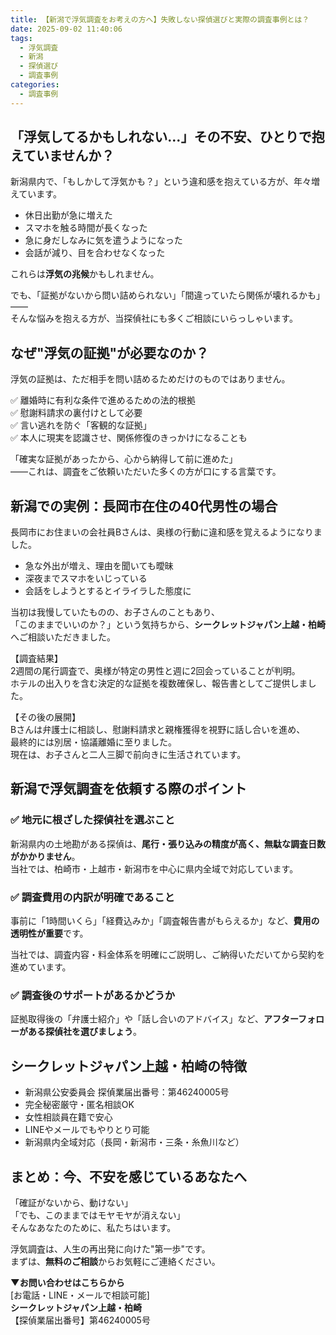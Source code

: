 ```yaml
---
title: 【新潟で浮気調査をお考えの方へ】失敗しない探偵選びと実際の調査事例とは？
date: 2025-09-02 11:40:06
tags:
  - 浮気調査
  - 新潟
  - 探偵選び
  - 調査事例
categories:
  - 調査事例
---
```


## **「浮気してるかもしれない…」その不安、ひとりで抱えていませんか？**

新潟県内で、「もしかして浮気かも？」という違和感を抱えている方が、年々増えています。

* 休日出勤が急に増えた
* スマホを触る時間が長くなった
* 急に身だしなみに気を遣うようになった
* 会話が減り、目を合わせなくなった

これらは**浮気の兆候**かもしれません。

でも、「証拠がないから問い詰められない」「間違っていたら関係が壊れるかも」――  
そんな悩みを抱える方が、当探偵社にも多くご相談にいらっしゃいます。

<!-- more -->

## **なぜ"浮気の証拠"が必要なのか？**

浮気の証拠は、ただ相手を問い詰めるためだけのものではありません。

✅ 離婚時に有利な条件で進めるための法的根拠  
✅ 慰謝料請求の裏付けとして必要  
✅ 言い逃れを防ぐ「客観的な証拠」  
✅ 本人に現実を認識させ、関係修復のきっかけになることも

「確実な証拠があったから、心から納得して前に進めた」  
――これは、調査をご依頼いただいた多くの方が口にする言葉です。

## **新潟での実例：長岡市在住の40代男性の場合**

長岡市にお住まいの会社員Bさんは、奥様の行動に違和感を覚えるようになりました。

* 急な外出が増え、理由を聞いても曖昧
* 深夜までスマホをいじっている
* 会話をしようとするとイライラした態度に

当初は我慢していたものの、お子さんのこともあり、  
「このままでいいのか？」という気持ちから、**シークレットジャパン上越・柏崎**へご相談いただきました。

【調査結果】  
2週間の尾行調査で、奥様が特定の男性と週に2回会っていることが判明。  
ホテルの出入りを含む決定的な証拠を複数確保し、報告書としてご提供しました。

【その後の展開】  
Bさんは弁護士に相談し、慰謝料請求と親権獲得を視野に話し合いを進め、  
最終的には別居・協議離婚に至りました。  
現在は、お子さんと二人三脚で前向きに生活されています。

## **新潟で浮気調査を依頼する際のポイント**

### **✅ 地元に根ざした探偵社を選ぶこと**

新潟県内の土地勘がある探偵は、**尾行・張り込みの精度が高く、無駄な調査日数がかかりません**。  
当社では、柏崎市・上越市・新潟市を中心に県内全域で対応しています。

### **✅ 調査費用の内訳が明確であること**

事前に「1時間いくら」「経費込みか」「調査報告書がもらえるか」など、**費用の透明性が重要**です。

当社では、調査内容・料金体系を明確にご説明し、ご納得いただいてから契約を進めています。

### **✅ 調査後のサポートがあるかどうか**

証拠取得後の「弁護士紹介」や「話し合いのアドバイス」など、**アフターフォローがある探偵社を選びましょう**。

## **シークレットジャパン上越・柏崎の特徴**

* 新潟県公安委員会 探偵業届出番号：第46240005号
* 完全秘密厳守・匿名相談OK
* 女性相談員在籍で安心
* LINEやメールでもやりとり可能
* 新潟県内全域対応（長岡・新潟市・三条・糸魚川など）

## **まとめ：今、不安を感じているあなたへ**

「確証がないから、動けない」  
「でも、このままではモヤモヤが消えない」  
そんなあなたのために、私たちはいます。

浮気調査は、人生の再出発に向けた"第一歩"です。  
まずは、**無料のご相談**からお気軽にご連絡ください。

**▼お問い合わせはこちらから**  
\[お電話・LINE・メールで相談可能\]  
**シークレットジャパン上越・柏崎**  
【探偵業届出番号】第46240005号
